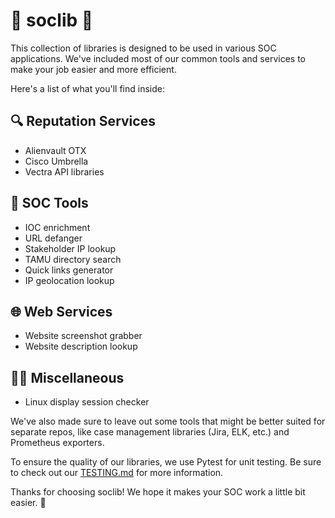 🚀 soclib 🚀
========================

This collection of libraries is designed to be used in various SOC applications. We've included most of our common tools and services to make your job easier and more efficient.

Here's a list of what you'll find inside:

🔍 Reputation Services
----------------------

- Alienvault OTX
- Cisco Umbrella
- Vectra API libraries

🔧 SOC Tools
------------

- IOC enrichment
- URL defanger
- Stakeholder IP lookup
- TAMU directory search
- Quick links generator
- IP geolocation lookup

🌐 Web Services
---------------

- Website screenshot grabber
- Website description lookup

🤷‍♂️ Miscellaneous
----------------

- Linux display session checker

We've also made sure to leave out some tools that might be better suited for separate repos, like case management libraries (Jira, ELK, etc.) and Prometheus exporters.

To ensure the quality of our libraries, we use Pytest for unit testing. Be sure to check out our [TESTING.md](./TESTING.md) for more information.

Thanks for choosing soclib! We hope it makes your SOC work a little bit easier. 💪